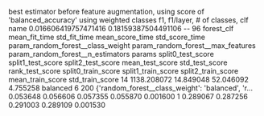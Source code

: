 

best estimator before feature augmentation, using score of 'balanced_accuracy'
using weighted classes
f1, f1/layer, # of classes, clf name
0.016606419757471416 0.18159387504491106 -- 96 forest_clf
mean_fit_time	std_fit_time	mean_score_time	std_score_time	param_random_forest__class_weight	param_random_forest__max_features	param_random_forest__n_estimators	params	split0_test_score	split1_test_score	split2_test_score	mean_test_score	std_test_score	rank_test_score	split0_train_score	split1_train_score	split2_train_score	mean_train_score	std_train_score
14	1138.208072	14.849048	52.046092	4.755258	balanced	6	200	{'random_forest__class_weight': 'balanced', 'r...	0.053648	0.056606	0.057355	0.055870	0.001600	1	0.289067	0.287256	0.291003	0.289109	0.001530